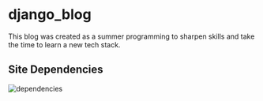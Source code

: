 # django_blog

This blog was created as a summer programming to sharpen skills and take the time to learn a new tech stack. 

## Site Dependencies 

![dependencies](https://user-images.githubusercontent.com/47250909/134817838-0dc09129-65fe-4e22-b4ea-df073428edd7.PNG)
